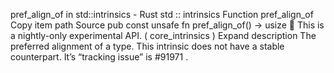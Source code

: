 pref_align_of in std::intrinsics - Rust
std
::
intrinsics
Function
pref_align_of
Copy item path
Source
pub const unsafe fn pref_align_of<T>() ->
usize
🔬
This is a nightly-only experimental API. (
core_intrinsics
)
Expand description
The preferred alignment of a type.
This intrinsic does not have a stable counterpart.
It’s “tracking issue” is
#91971
.